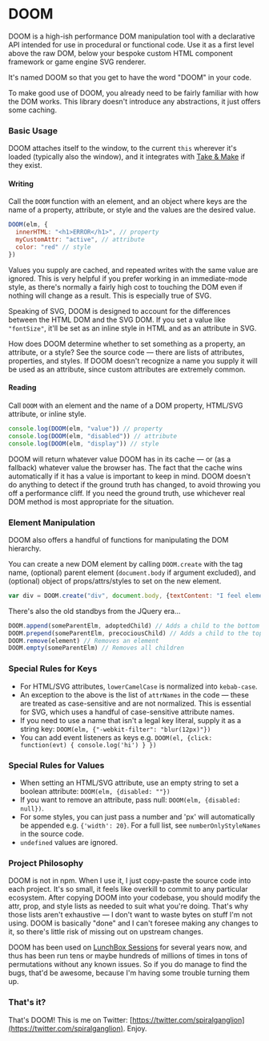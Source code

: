 # DOOM

DOOM is a high-ish performance DOM manipulation tool with a declarative API intended for use in procedural or functional code. Use it as a first level above the raw DOM, below your bespoke custom HTML component framework or game engine SVG renderer.

It's named DOOM so that you get to have the word "DOOM" in your code.

To make good use of DOOM, you already need to be fairly familiar with how the DOM works. This library doesn't introduce any abstractions, it just offers some caching.

### Basic Usage

DOOM attaches itself to the window, to the current `this` wherever it's loaded (typically also the window), and it integrates with [Take & Make](https://github.com/cdig/take-and-make) if they exist.

#### Writing

Call the `DOOM` function with an element, and an object where keys are the name of a property, attribute, or style and the values are the desired value.

```JavaScript
DOOM(elm, {
  innerHTML: "<h1>ERROR</h1>", // property
  myCustomAttr: "active", // attribute
  color: "red" // style
})
```

Values you supply are cached, and repeated writes with the same value are ignored. This is very helpful if you prefer working in an immediate-mode style, as there's normally a fairly high cost to touching the DOM even if nothing will change as a result. This is especially true of SVG.

Speaking of SVG, DOOM is designed to account for the differences between the HTML DOM and the SVG DOM. If you set a value like `"fontSize"`, it'll be set as an inline style in HTML and as an attribute in SVG.

How does DOOM determine whether to set something as a property, an attribute, or a style? See the source code — there are lists of attributes, properties, and styles. If DOOM doesn't recognize a name you supply it will be used as an attribute, since custom attributes are extremely common.

#### Reading

Call `DOOM` with an element and the name of a DOM property, HTML/SVG attribute, or inline style.

```JavaScript
console.log(DOOM(elm, "value")) // property
console.log(DOOM(elm, "disabled")) // attribute
console.log(DOOM(elm, "display")) // style
```

DOOM will return whatever value DOOM has in its cache — or (as a fallback) whatever value the browser has. The fact that the cache wins automatically if it has a value is important to keep in mind. DOOM doesn't do anything to detect if the ground truth has changed, to avoid throwing you off a performance cliff. If you need the ground truth, use whichever real DOM method is most appropriate for the situation.

### Element Manipulation

DOOM also offers a handful of functions for manipulating the DOM hierarchy.

You can create a new DOM element by calling `DOOM.create` with the tag name, (optional) parent element (`document.body` if argument excluded), and (optional) object of props/attrs/styles to set on the new element.

```JavaScript
var div = DOOM.create("div", document.body, {textContent: "I feel elemental."})
```

There's also the old standbys from the JQuery era...

```JavaScript
DOOM.append(someParentElm, adoptedChild) // Adds a child to the bottom
DOOM.prepend(someParentElm, precociousChild) // Adds a child to the top
DOOM.remove(element) // Removes an element
DOOM.empty(someParentElm) // Removes all children
```

### Special Rules for Keys

* For HTML/SVG attributes, `lowerCamelCase` is normalized into `kebab-case`.
* An exception to the above is the list of `attrNames` in the code — these are treated as case-sensitive and are not normalized. This is essential for SVG, which uses a handful of case-sensitive attribute names.
* If you need to use a name that isn't a legal key literal, supply it as a string key: `DOOM(elm, {"-webkit-filter": "blur(12px)"})`
* You can add event listeners as keys e.g. `DOOM(el, {click: function(evt) { console.log('hi') } })`

### Special Rules for Values

* When setting an HTML/SVG attribute, use an empty string to set a boolean attribute: `DOOM(elm, {disabled: ""})`
* If you want to remove an attribute, pass null: `DOOM(elm, {disabled: null})`.
* For some styles, you can just pass a number and 'px' will automatically be appended e.g. `{'width': 20}`. For a full list, see `numberOnlyStyleNames` in the source code.
* `undefined` values are ignored.

### Project Philosophy

DOOM is not in npm. When I use it, I just copy-paste the source code into each project. It's so small, it feels like overkill to commit to any particular ecosystem. After copying DOOM into your codebase, you should modify the attr, prop, and style lists as needed to suit what you're doing. That's why those lists aren't exhaustive — I don't want to waste bytes on stuff I'm not using. DOOM is basically "done" and I can't foresee making any changes to it, so there's little risk of missing out on upstream changes.

DOOM has been used on [LunchBox Sessions](https://www.lunchboxsessions.com) for several years now, and thus has been run tens or maybe hundreds of millions of times in tons of permutations without any known issues. So if you do manage to find the bugs, that'd be awesome, because I'm having some trouble turning them up.

### That's it?

That's DOOM! This is me on Twitter: [https://twitter.com/spiralganglion](https://twitter.com/spiralganglion). Enjoy.
